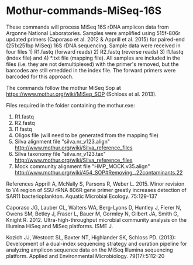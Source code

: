 # Mothur-commands-MiSeq-16S

These commands will process MiSeq 16S rDNA amplicon data from Argonne National Laboratories. 
Samples were amplified using 515f-806r updated primers (Caporaso et al. 2012 & Apprill et al. 2015) for paired-end (251x251bp MiSeq) 16S 
rDNA sequencing. Sample data were received in four files 1) R1.fastq (forward reads) 2) R2.fastq (reverse reads) 3) I1.fastq (index file) 
and 4) *.txt file (mapping file). All samples are included in the files (i.e. they are not demultiplexed) with the primer's removed, but 
the barcodes are still emedded in the index file. The forward primers were barcoded for this approach.  

The commands follow the mothur MiSeq Sop at https://www.mothur.org/wiki/MiSeq_SOP (Schloss et al. 2013). 

Files required in the folder containing the mothur.exe: 

1) R1.fastq
2) R2.fastq
3) I1.fastq
4) Oligos file (will need to be generated from the mapping file)
5) Silva alignment file "silva.nr_v123.align" http://www.mothur.org/wiki/Silva_reference_files 
6) Silva taxonomy file "silva.nr_v123.tax" http://www.mothur.org/wiki/Silva_reference_files 
7) Mock community alignment file "HMP_MOCK.v35.align" http://www.mothur.org/wiki/454_SOP#Removing_.22contaminants.22




References 
Apprill A, McNally S, Parsons R, Weber L. 2015. Minor revision to V4 region of SSU rRNA 806R gene primer greatly increases detection 
of SAR11 bacterioplankton. Aquatic Microbial Ecology. 75:129-137

Caporaso JG, Lauber CL, Walters WA, Berg-Lyons D, Huntley J, Fierer N, Owens SM, Betley J, Fraser L, Bauer M, Gormley N, Gilbert JA, 
Smith G, Knight R. 2012. Ultra-high-throughput microbial community analysis on the Illumina HiSeq and MiSeq platforms. ISME J.

Kozich JJ, Westcott SL, Baxter NT, Highlander SK, Schloss PD. (2013): Development of a dual-index sequencing strategy and curation 
pipeline for analyzing amplicon sequence data on the MiSeq Illumina sequencing platform. Applied and Environmental Microbiology. 
79(17):5112-20
